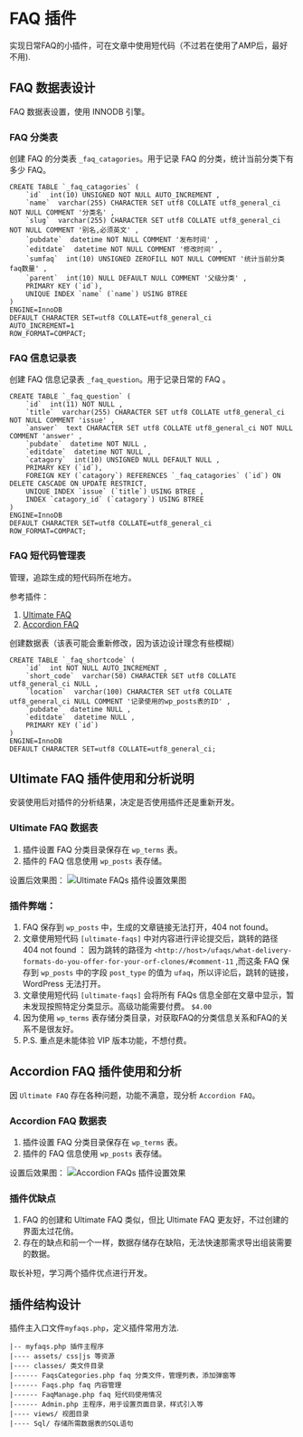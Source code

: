 # FAQ 插件 #
实现日常FAQ的小插件，可在文章中使用短代码（不过若在使用了AMP后，最好不用).

## FAQ 数据表设计 ##
FAQ 数据表设置，使用 INNODB 引擎。

### FAQ 分类表 ###
创建 FAQ 的分类表 `_faq_catagories`。用于记录 FAQ 的分类，统计当前分类下有多少 FAQ。

	CREATE TABLE `_faq_catagories` (
		`id`  int(10) UNSIGNED NOT NULL AUTO_INCREMENT ,
		`name`  varchar(255) CHARACTER SET utf8 COLLATE utf8_general_ci NOT NULL COMMENT '分类名' ,
		`slug`  varchar(255) CHARACTER SET utf8 COLLATE utf8_general_ci NOT NULL COMMENT '别名,必须英文' ,
		`pubdate`  datetime NOT NULL COMMENT '发布时间' ,
		`editdate`  datetime NOT NULL COMMENT '修改时间' ,
		`sumfaq`  int(10) UNSIGNED ZEROFILL NOT NULL COMMENT '统计当前分类faq数量' ,
		`parent`  int(10) NULL DEFAULT NULL COMMENT '父级分类' ,
		PRIMARY KEY (`id`),
		UNIQUE INDEX `name` (`name`) USING BTREE 
	)
	ENGINE=InnoDB
	DEFAULT CHARACTER SET=utf8 COLLATE=utf8_general_ci
	AUTO_INCREMENT=1
	ROW_FORMAT=COMPACT;

### FAQ 信息记录表 ###
创建 FAQ 信息记录表 `_faq_question`。用于记录日常的 FAQ 。

	CREATE TABLE `_faq_question` (
		`id`  int(11) NOT NULL ,
		`title`  varchar(255) CHARACTER SET utf8 COLLATE utf8_general_ci NOT NULL COMMENT 'issue' ,
		`answer`  text CHARACTER SET utf8 COLLATE utf8_general_ci NOT NULL COMMENT 'answer' ,
		`pubdate`  datetime NOT NULL ,
		`editdate`  datetime NOT NULL ,
		`catagory`  int(10) UNSIGNED NULL DEFAULT NULL ,
		PRIMARY KEY (`id`),
		FOREIGN KEY (`catagory`) REFERENCES `_faq_catagories` (`id`) ON DELETE CASCADE ON UPDATE RESTRICT,
		UNIQUE INDEX `issue` (`title`) USING BTREE ,
		INDEX `catagory_id` (`catagory`) USING BTREE 
	)
	ENGINE=InnoDB
	DEFAULT CHARACTER SET=utf8 COLLATE=utf8_general_ci
	ROW_FORMAT=COMPACT;

### FAQ 短代码管理表 ###
管理，追踪生成的短代码所在地方。

参考插件：
1. [Ultimate FAQ](https://wordpress.org/plugins/ultimate-faqs/ "Ultimate FAQ")
2. [Accordion FAQ](https://wordpress.org/plugins/responsive-accordion-and-collapse/ "Accordion FAQ")

创建数据表（该表可能会重新修改，因为该边设计理念有些模糊）

	CREATE TABLE `_faq_shortcode` (
		`id`  int NOT NULL AUTO_INCREMENT ,
		`short_code`  varchar(50) CHARACTER SET utf8 COLLATE utf8_general_ci NULL ,
		`location`  varchar(100) CHARACTER SET utf8 COLLATE utf8_general_ci NULL COMMENT '记录使用的wp_posts表的ID' ,
		`pubdate`  datetime NULL ,
		`editdate`  datetime NULL ,
		PRIMARY KEY (`id`)
	)
	ENGINE=InnoDB
	DEFAULT CHARACTER SET=utf8 COLLATE=utf8_general_ci;

## Ultimate FAQ 插件使用和分析说明 ##
安装使用后对插件的分析结果，决定是否使用插件还是重新开发。

### Ultimate FAQ 数据表 ### 
1. 插件设置 FAQ 分类目录保存在 `wp_terms` 表。
2. 插件的 FAQ 信息使用 `wp_posts` 表存储。

设置后效果图：
![Ultimate FAQs 插件设置效果图](https://i.imgur.com/Rq4vo49.png)

### 插件弊端： ###
1. FAQ 保存到 `wp_posts` 中，生成的文章链接无法打开，404 not found。
2. 文章使用短代码 `[ultimate-faqs]` 中对内容进行评论提交后，跳转的路径 404 not found ： 因为跳转的路径为 `<http://host>/ufaqs/what-delivery-formats-do-you-offer-for-your-orf-clones/#comment-11` ,而这条 FAQ 保存到 `wp_posts` 中的字段 `post_type` 的值为 `ufaq`，所以评论后，跳转的链接，WordPress 无法打开。
3. 文章使用短代码 `[ultimate-faqs]` 会将所有 FAQs 信息全部在文章中显示，暂未发现按照特定分类显示。高级功能需要付费。 `$4.00`
4. 因为使用 `wp_terms` 表存储分类目录，对获取FAQ的分类信息关系和FAQ的关系不是很友好。
5. P.S. 重点是未能体验 VIP 版本功能，不想付费。


## Accordion FAQ 插件使用和分析 ##
因 `Ultimate FAQ` 存在各种问题，功能不满意，现分析 `Accordion FAQ`。

### Accordion FAQ 数据表 ### 
1. 插件设置 FAQ 分类目录保存在 `wp_terms` 表。
2. 插件的 FAQ 信息使用 `wp_posts` 表存储。

设置后效果图：
![Accordion FAQs 插件设置效果](https://i.imgur.com/TisqxBS.png)

### 插件优缺点 ###
1. FAQ 的创建和 Ultimate FAQ 类似，但比 Ultimate FAQ 更友好，不过创建的界面太过花俏。
2. 存在的缺点和前一个一样，数据存储存在缺陷，无法快速那需求导出组装需要的数据。


取长补短，学习两个插件优点进行开发。


## 插件结构设计 ##
插件主入口文件`myfaqs.php`，定义插件常用方法.

	|-- myfaqs.php 插件主程序
	|---- assets/ css|js 等资源
	|---- classes/ 类文件目录
	|------ FaqsCategories.php faq 分类文件，管理列表，添加弹窗等
	|------ Faqs.php faq 内容管理
	|------ FaqManage.php faq 短代码使用情况
	|------ Admin.php 主程序，用于设置页面目录，样式引入等
	|---- views/ 视图目录
	|---- Sql/ 存储所需数据表的SQL语句